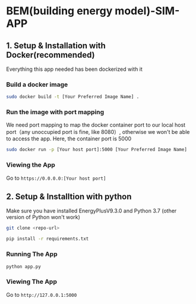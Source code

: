 # BEM(building energy model)-SIM-APP

## 1. Setup & Installation with Docker(recommended)
Everything this app needed has been dockerized with it

### Build a docker image

```bash
sudo docker build -t [Your Preferred Image Name] .
```

### Run the image with port mapping
We need port mapping to map the docker container port to our local host port（any unoccupied port is fine, like 8080）, otherwise we won't be able to access the app. Here, the container port is 5000

```bash
sudo docker run -p [Your host port]:5000 [Your Preferred Image Name]
```

### Viewing the App
Go to `https://0.0.0.0:[Your host port]`

## 2. Setup & Installtion with python

Make sure you have installed EnergyPlusV9.3.0 and Python 3.7 (other version of Python won't work)

```bash
git clone <repo-url>
```

```bash
pip install -r requirements.txt
```

### Running The App

```bash
python app.py
```

### Viewing The App

Go to `http://127.0.0.1:5000`